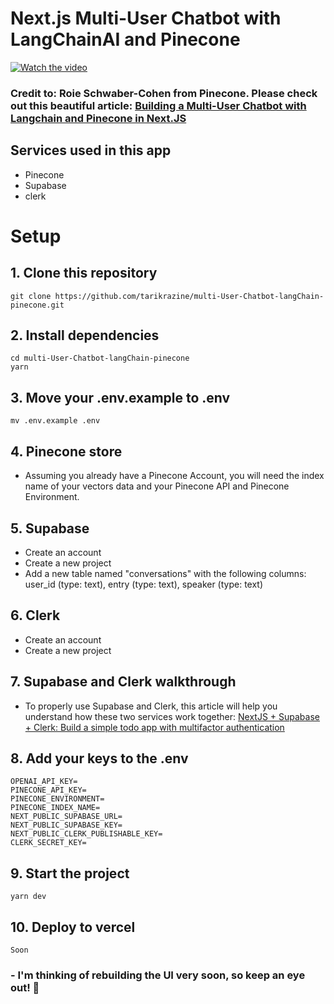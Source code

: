 # Next.js Multi-User Chatbot with LangChainAI and Pinecone


[![Watch the video](https://i9.ytimg.com/vi_webp/hbFuBZ7LUZY/sddefault.webp?v=647d0f5c&sqp=COig9KMG&rs=AOn4CLDeCMk_Zb3ezFUSHaJP8X55ckR-OQ)](https://youtu.be/hbFuBZ7LUZY)

### Credit to: **Roie Schwaber-Cohen** from Pinecone. Please check out this beautiful article: [Building a Multi-User Chatbot with Langchain and Pinecone in Next.JS](https://www.pinecone.io/learn/javascript-chatbot/)

## Services used in this app
- Pinecone
- Supabase
- clerk

# **Setup**
## 1. Clone this repository
```
git clone https://github.com/tarikrazine/multi-User-Chatbot-langChain-pinecone.git
```

## 2. Install dependencies
```
cd multi-User-Chatbot-langChain-pinecone
yarn
```

## 3. Move your .env.example to .env
```
mv .env.example .env
```

## 4. Pinecone store
- Assuming you already have a Pinecone Account, you will need the index name of your vectors data and your Pinecone API and Pinecone Environment.

## 5. Supabase
- Create an account
- Create a new project
- Add a new table named "conversations" with the following columns: user_id (type: text), entry (type: text), speaker (type: text)
    

## 6. Clerk
- Create an account
- Create a new project

## 7. Supabase and Clerk walkthrough
- To properly use Supabase and Clerk, this article will help you understand how these two services work together: [NextJS + Supabase + Clerk: Build a simple todo app with multifactor authentication](https://clerk.com/blog/nextjs-supabase-todos-with-multifactor-authentication)

## 8. Add your keys to the .env
```
OPENAI_API_KEY=
PINECONE_API_KEY=
PINECONE_ENVIRONMENT=
PINECONE_INDEX_NAME=
NEXT_PUBLIC_SUPABASE_URL=
NEXT_PUBLIC_SUPABASE_KEY=
NEXT_PUBLIC_CLERK_PUBLISHABLE_KEY=
CLERK_SECRET_KEY=
```

## 9. Start the project
```
yarn dev
```

## 10. Deploy to vercel
```
Soon
```

### - **I'm thinking of rebuilding the UI very soon, so keep an eye out! 👀**
